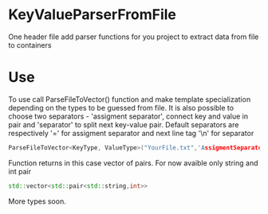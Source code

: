 # KeyValueParserFromFile
One header file add parser functions for you project to extract data from file to containers

# Use
To use call ParseFileToVector() function and make template specialization
depending on the types to be guessed from file. It is also possible to choose two separators - 
'assigment separator', connect key and value in pair and 'separator' to split next key-value pair.
Default separators are respectively '=' for assigment separator and next line tag '\n' for separator

```cpp
ParseFileToVector<KeyType, ValueType>("YourFile.txt",'AssigmentSeparator','Separator')
```

Function returns in this case vector of pairs. For now avaible only string and int pair
```cpp 
std::vector<std::pair<std::string,int>>
```

More types soon.
